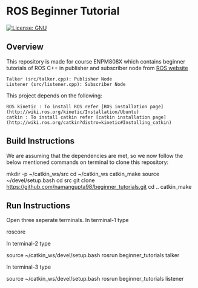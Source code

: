 # ROS Beginner Tutorial
[![License: GNU](https://img.shields.io/badge/License-GNU-green.svg)](https://opensource.org/licenses/GPL-3.0)

## Overview

This repository is made for course ENPM808X  which contains beginner tutorials of ROS C++ in publisher and subscriber node from [ROS website](http://wiki.ros.org/ROS/Tutorials/WritingPublisherSubscriber%28c%2B%2B%29)

    Talker (src/talker.cpp): Publisher Node
    Listener (src/listener.cpp): Subscriber Node

This project depends on the following:

    ROS kinetic : To install ROS refer [ROS installation page](http://wiki.ros.org/kinetic/Installation/Ubuntu)
    catkin : To install catkin refer [catkin installation page](http://wiki.ros.org/catkin?distro=kinetic#Installing_catkin)

## Build Instructions

We are assuming that the dependencies are met, so we now follow the below mentioned commands on terminal to clone this repository:

mkdir -p ~/catkin_ws/src
cd ~/catkin_ws
catkin_make
source ~/devel/setup.bash
cd src
git clone https://github.com/namangupta98/beginner_tutorials.git
cd ..
catkin_make

## Run Instructions

Open three seperate terminals. In terminal-1 type

roscore

In terminal-2 type

source ~/catkin_ws/devel/setup.bash
rosrun beginner_tutorials talker

In terminal-3 type

source ~/catkin_ws/devel/setup.bash
rosrun beginner_tutorials listener
